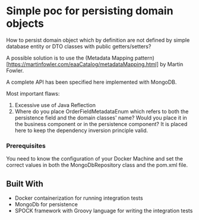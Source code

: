 # Simple poc for persisting domain objects

How to persist domain object which by definition are not defined by simple database entity or DTO classes with public getters/setters? 

A possible solution is to use the (Metadata Mapping pattern)[https://martinfowler.com/eaaCatalog/metadataMapping.html] by Martin Fowler.

A complete API has been specified here implemented with MongoDB. 

Most important flaws:

1. Excessive use of Java Reflection
2. Where do you place OrderFieldMetadataEnum which refers to both the persistence field and the domain classes' name? Would you place it in the business component or in the persistence component? It is placed here to keep the dependency inversion principle valid.


### Prerequisites

You need to know the configuration of your Docker Machine and set the correct values in both the MongoDbRepository class and the pom.xml file.


## Built With

* Docker containerization for running integration tests 
* MongoDb for persistence
* SPOCK framework with Groovy language for writing the integration tests
